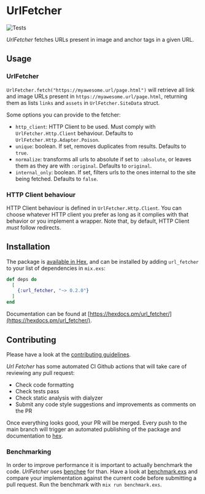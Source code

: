 # UrlFetcher

![Tests](https://github.com/gorkaio/url_fetcher/workflows/verify/badge.svg)

_UrlFetcher_ fetches URLs present in image and anchor tags in a given URL.

## Usage

### UrlFetcher

`UrlFetcher.fetch("https://myawesome.url/page.html")` will retrieve all link and image URLs present in `https://myawesome.url/page.html`, returning them as lists `links` and `assets` in `UrlFetcher.SiteData` struct.

Some options you can provide to the fetcher:

- `http_client`: HTTP Client to be used. Must comply with `UrlFetcher.Http.Client` behaviour. Defaults to `UrlFetcher.Http.Adapter.Poison`.
- `unique`: boolean. If set, removes duplicates from results. Defaults to `true`.
- `normalize`: transforms all urls to absolute if set to `:absolute`, or leaves them as they are with `:original`. Defaults to `original`.
- `internal_only`: boolean. If set, filters urls to the ones internal to the site being fetched. Defaults to `false`.

### HTTP Client behaviour

HTTP Client behaviour is defined in `UrlFetcher.Http.Client`. You can choose whatever HTTP client you prefer as long as it complies with that behavior or you implement a wrapper. Note that, by default, HTTP Client _must_ follow redirects.

## Installation

The package is [available in Hex](https://hex.pm/packages/url_fetcher), and can be installed
by adding `url_fetcher` to your list of dependencies in `mix.exs`:

```elixir
def deps do
  [
    {:url_fetcher, "~> 0.2.0"}
  ]
end
```

Documentation can be found at [https://hexdocs.pm/url_fetcher/](https://hexdocs.pm/url_fetcher/).

## Contributing

Please have a look at the [contributing guidelines](https://github.com/gorkaio/url_fetcher/CONTRIBUTING.md).

_Url Fetcher_ has some automated CI Github actions that will take care of reviewing any pull request:

- Check code formatting
- Check tests pass
- Check static analysis with dialyzer
- Submit any code style suggestions and improvements as comments on the PR

Once everything looks good, your PR will be merged. Every push to the main branch will trigger an automated publishing of the package and documentation to [hex](https://hex.pm).

### Benchmarking

In order to improve performance it is important to actually benchmark the code. _UrlFetcher_ uses [benchee](https://hex.pm/packages/benchee) for than. Have a look at [benchmark.exs](benchmark.exs) and compare your implementation against the current code before submitting a pull request. Run the benchmark with `mix run benchmark.exs`.
